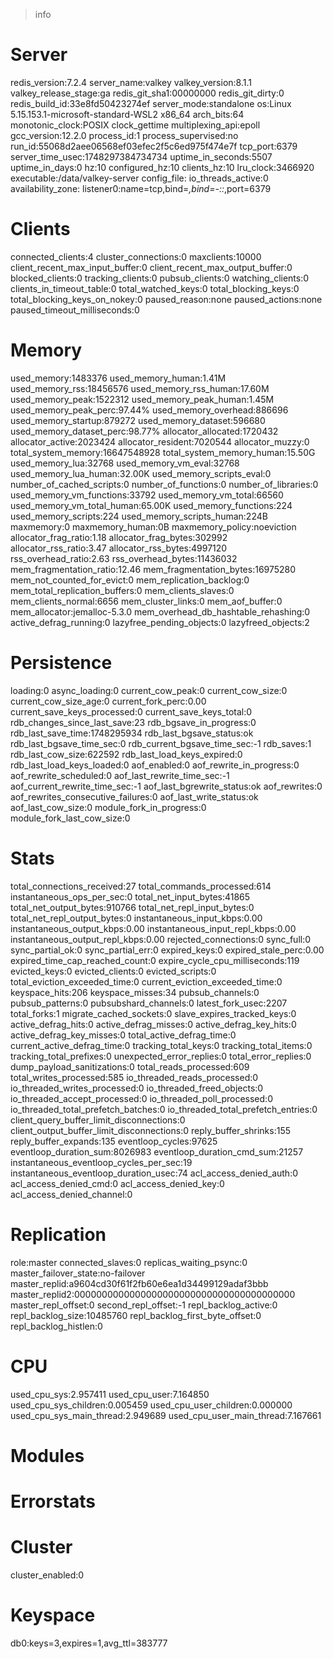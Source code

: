 > info
# Server
redis_version:7.2.4
server_name:valkey
valkey_version:8.1.1
valkey_release_stage:ga
redis_git_sha1:00000000
redis_git_dirty:0
redis_build_id:33e8fd50423274ef
server_mode:standalone
os:Linux 5.15.153.1-microsoft-standard-WSL2 x86_64
arch_bits:64
monotonic_clock:POSIX clock_gettime
multiplexing_api:epoll
gcc_version:12.2.0
process_id:1
process_supervised:no
run_id:55068d2aee06568ef03efec2f5c6ed975f474e7f
tcp_port:6379
server_time_usec:1748297384734734
uptime_in_seconds:5507
uptime_in_days:0
hz:10
configured_hz:10
clients_hz:10
lru_clock:3466920
executable:/data/valkey-server
config_file:
io_threads_active:0
availability_zone:
listener0:name=tcp,bind=*,bind=-::*,port=6379

# Clients
connected_clients:4
cluster_connections:0
maxclients:10000
client_recent_max_input_buffer:0
client_recent_max_output_buffer:0
blocked_clients:0
tracking_clients:0
pubsub_clients:0
watching_clients:0
clients_in_timeout_table:0
total_watched_keys:0
total_blocking_keys:0
total_blocking_keys_on_nokey:0
paused_reason:none
paused_actions:none
paused_timeout_milliseconds:0

# Memory
used_memory:1483376
used_memory_human:1.41M
used_memory_rss:18456576
used_memory_rss_human:17.60M
used_memory_peak:1522312
used_memory_peak_human:1.45M
used_memory_peak_perc:97.44%
used_memory_overhead:886696
used_memory_startup:879272
used_memory_dataset:596680
used_memory_dataset_perc:98.77%
allocator_allocated:1720432
allocator_active:2023424
allocator_resident:7020544
allocator_muzzy:0
total_system_memory:16647548928
total_system_memory_human:15.50G
used_memory_lua:32768
used_memory_vm_eval:32768
used_memory_lua_human:32.00K
used_memory_scripts_eval:0
number_of_cached_scripts:0
number_of_functions:0
number_of_libraries:0
used_memory_vm_functions:33792
used_memory_vm_total:66560
used_memory_vm_total_human:65.00K
used_memory_functions:224
used_memory_scripts:224
used_memory_scripts_human:224B
maxmemory:0
maxmemory_human:0B
maxmemory_policy:noeviction
allocator_frag_ratio:1.18
allocator_frag_bytes:302992
allocator_rss_ratio:3.47
allocator_rss_bytes:4997120
rss_overhead_ratio:2.63
rss_overhead_bytes:11436032
mem_fragmentation_ratio:12.46
mem_fragmentation_bytes:16975280
mem_not_counted_for_evict:0
mem_replication_backlog:0
mem_total_replication_buffers:0
mem_clients_slaves:0
mem_clients_normal:6656
mem_cluster_links:0
mem_aof_buffer:0
mem_allocator:jemalloc-5.3.0
mem_overhead_db_hashtable_rehashing:0
active_defrag_running:0
lazyfree_pending_objects:0
lazyfreed_objects:2

# Persistence
loading:0
async_loading:0
current_cow_peak:0
current_cow_size:0
current_cow_size_age:0
current_fork_perc:0.00
current_save_keys_processed:0
current_save_keys_total:0
rdb_changes_since_last_save:23
rdb_bgsave_in_progress:0
rdb_last_save_time:1748295934
rdb_last_bgsave_status:ok
rdb_last_bgsave_time_sec:0
rdb_current_bgsave_time_sec:-1
rdb_saves:1
rdb_last_cow_size:622592
rdb_last_load_keys_expired:0
rdb_last_load_keys_loaded:0
aof_enabled:0
aof_rewrite_in_progress:0
aof_rewrite_scheduled:0
aof_last_rewrite_time_sec:-1
aof_current_rewrite_time_sec:-1
aof_last_bgrewrite_status:ok
aof_rewrites:0
aof_rewrites_consecutive_failures:0
aof_last_write_status:ok
aof_last_cow_size:0
module_fork_in_progress:0
module_fork_last_cow_size:0

# Stats
total_connections_received:27
total_commands_processed:614
instantaneous_ops_per_sec:0
total_net_input_bytes:41865
total_net_output_bytes:910766
total_net_repl_input_bytes:0
total_net_repl_output_bytes:0
instantaneous_input_kbps:0.00
instantaneous_output_kbps:0.00
instantaneous_input_repl_kbps:0.00
instantaneous_output_repl_kbps:0.00
rejected_connections:0
sync_full:0
sync_partial_ok:0
sync_partial_err:0
expired_keys:0
expired_stale_perc:0.00
expired_time_cap_reached_count:0
expire_cycle_cpu_milliseconds:119
evicted_keys:0
evicted_clients:0
evicted_scripts:0
total_eviction_exceeded_time:0
current_eviction_exceeded_time:0
keyspace_hits:206
keyspace_misses:34
pubsub_channels:0
pubsub_patterns:0
pubsubshard_channels:0
latest_fork_usec:2207
total_forks:1
migrate_cached_sockets:0
slave_expires_tracked_keys:0
active_defrag_hits:0
active_defrag_misses:0
active_defrag_key_hits:0
active_defrag_key_misses:0
total_active_defrag_time:0
current_active_defrag_time:0
tracking_total_keys:0
tracking_total_items:0
tracking_total_prefixes:0
unexpected_error_replies:0
total_error_replies:0
dump_payload_sanitizations:0
total_reads_processed:609
total_writes_processed:585
io_threaded_reads_processed:0
io_threaded_writes_processed:0
io_threaded_freed_objects:0
io_threaded_accept_processed:0
io_threaded_poll_processed:0
io_threaded_total_prefetch_batches:0
io_threaded_total_prefetch_entries:0
client_query_buffer_limit_disconnections:0
client_output_buffer_limit_disconnections:0
reply_buffer_shrinks:155
reply_buffer_expands:135
eventloop_cycles:97625
eventloop_duration_sum:8026983
eventloop_duration_cmd_sum:21257
instantaneous_eventloop_cycles_per_sec:19
instantaneous_eventloop_duration_usec:74
acl_access_denied_auth:0
acl_access_denied_cmd:0
acl_access_denied_key:0
acl_access_denied_channel:0

# Replication
role:master
connected_slaves:0
replicas_waiting_psync:0
master_failover_state:no-failover
master_replid:a9604cd30f61f2fb60e6ea1d34499129adaf3bbb
master_replid2:0000000000000000000000000000000000000000
master_repl_offset:0
second_repl_offset:-1
repl_backlog_active:0
repl_backlog_size:10485760
repl_backlog_first_byte_offset:0
repl_backlog_histlen:0

# CPU
used_cpu_sys:2.957411
used_cpu_user:7.164850
used_cpu_sys_children:0.005459
used_cpu_user_children:0.000000
used_cpu_sys_main_thread:2.949689
used_cpu_user_main_thread:7.167661

# Modules

# Errorstats

# Cluster
cluster_enabled:0

# Keyspace
db0:keys=3,expires=1,avg_ttl=383777